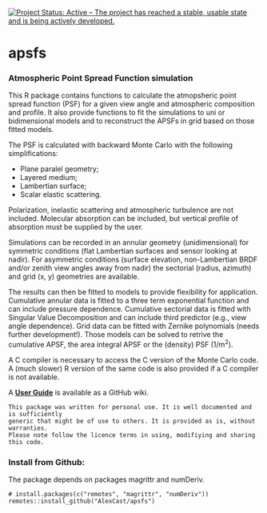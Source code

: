 [![Project Status: Active – The project has reached a stable, usable state and is being actively developed.](https://www.repostatus.org/badges/latest/active.svg)](https://www.repostatus.org/#active)
 
# apsfs

### Atmospheric Point Spread Function simulation

This R package contains functions to calculate the atmopsheric point spread function (PSF) for a given view angle and atmospheric composition and profile. It also provide functions to fit the simulations to uni or bidimensional models and to reconstruct the APSFs in grid based on those fitted models.

The PSF is calculated with backward Monte Carlo with the following simplifications:
* Plane paralel geometry;
* Layered medium;
* Lambertian surface;
* Scalar elastic scattering.

Polarization, inelastic scattering and atmospheric turbulence are not included. Molecular absorption can be included, but vertical profile of absorption must be supplied by the user.

Simulations can be recorded in an annular geometry (unidimensional) for symmetric conditions (flat Lambertian surfaces and sensor looking at nadir). For asymmetric conditions (surface elevation, non-Lambertian BRDF and/or zenith view angles away from nadir) the sectorial (radius, azimuth) and grid (x, y) geometries are available.

The results can then be fitted to models to provide flexibility for application. Cumulative annular data is fitted to a three term exponential function and can include pressure dependence. Cumulative sectorial data is fitted with Singular Value Decomposition and can include third predictor (e.g., view angle dependence). Grid data can be fitted with Zernike polynomials (needs further development!). Those models can be solved to retrive the cumulative APSF, the area integral APSF or the (density) PSF (1/m<sup>2</sup>).

A C compiler is necessary to access the C version of the Monte Carlo code. A (much slower) R version of the same code is also provided if a C compiler is not available.

A [**User Guide**](https://github.com/AlexCast/apsfs/wiki) is available as a GitHub wiki.

```
This package was written for personal use. It is well documented and is sufficiently 
generic that might be of use to others. It is provided as is, without warranties. 
Please note follow the licence terms in using, modifiying and sharing this code.
```

### Install from Github:

The package depends on packages magrittr and numDeriv.

```
# install.packages(c("remotes", "magrittr", "numDeriv"))
remotes::install_github("AlexCast/apsfs")
```

